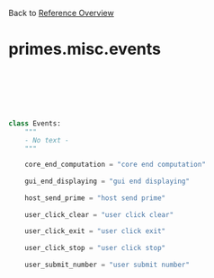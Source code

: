 
Back to [Reference Overview](https://github.com/pyrustic/primes/blob/master/docs/reference#README)

# primes.misc.events



<br>


```python

```

<br>

```python

class Events:
    """
    - No text -
    """

    core_end_computation = "core end computation"
    
    gui_end_displaying = "gui end displaying"
    
    host_send_prime = "host send prime"
    
    user_click_clear = "user click clear"
    
    user_click_exit = "user click exit"
    
    user_click_stop = "user click stop"
    
    user_submit_number = "user submit number"
    
```

